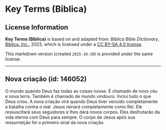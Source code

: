 # Key Terms (Biblica)

## License Information

**Key Terms (Biblica)** is based on and adapted from: _Biblica Bible Dictionary_, [Biblica, Inc.](https://www.biblica.com/), 2023, which is licensed under a [CC BY-SA 4.0 license](https://creativecommons.org/licenses/by-sa/4.0/legalcode.en).

This markdown version (created `2025-10-20`) is provided under the same license.



--------------------------------

## Nova criação (id: 146052)

O mundo quando Deus faz todas as coisas novas. É chamado de novo céu e nova terra. Também é chamado de mundo vindouro. Inclui tudo o que Deus criou. A nova criação virá quando Deus tiver vencido completamente a batalha contra o mal. Jesus reinará completamente como Rei. Ele ressuscitará seus seguidores e lhes dará novos corpos. Eles desfrutarão da vida eterna com Deus para sempre. O corpo de Jesus após sua ressurreição foi o primeiro sinal da nova criação.



